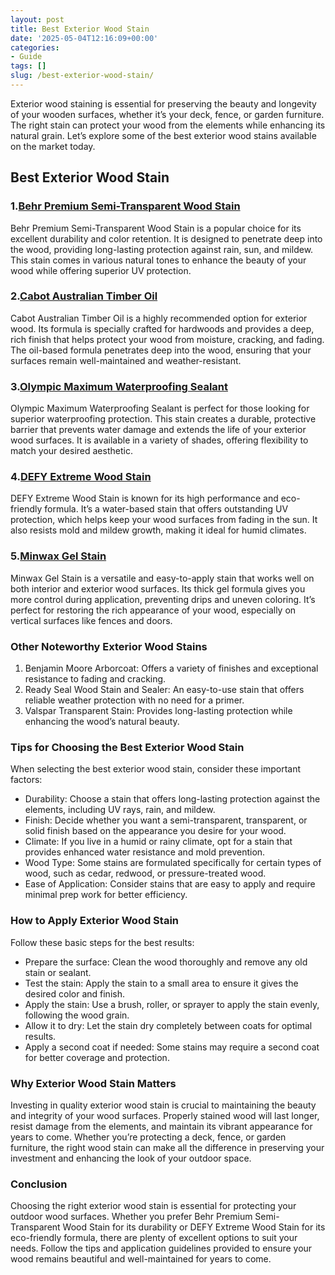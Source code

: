 ```yaml
---
layout: post
title: Best Exterior Wood Stain
date: '2025-05-04T12:16:09+00:00'
categories:
- Guide
tags: []
slug: /best-exterior-wood-stain/
---
```


Exterior wood staining is essential for preserving the beauty and longevity of your wooden surfaces, whether it’s your deck, fence, or garden furniture. The right stain can protect your wood from the elements while enhancing its natural grain. Let’s explore some of the best exterior wood stains available on the market today.
## Best Exterior Wood Stain
### 1.[Behr Premium Semi-Transparent Wood Stain](https://www.amazon.com/dp/B00Z4RRUBI?tag=p-policy-20)
Behr Premium Semi-Transparent Wood Stain is a popular choice for its excellent durability and color retention. It is designed to penetrate deep into the wood, providing long-lasting protection against rain, sun, and mildew. This stain comes in various natural tones to enhance the beauty of your wood while offering superior UV protection.
### 2.[Cabot Australian Timber Oil](https://www.amazon.com/dp/B003X39W3I?tag=p-policy-20)
Cabot Australian Timber Oil is a highly recommended option for exterior wood. Its formula is specially crafted for hardwoods and provides a deep, rich finish that helps protect your wood from moisture, cracking, and fading. The oil-based formula penetrates deep into the wood, ensuring that your surfaces remain well-maintained and weather-resistant.
### 3.[Olympic Maximum Waterproofing Sealant](https://www.amazon.com/dp/B000H0XVFQ?tag=p-policy-20)
Olympic Maximum Waterproofing Sealant is perfect for those looking for superior waterproofing protection. This stain creates a durable, protective barrier that prevents water damage and extends the life of your exterior wood surfaces. It is available in a variety of shades, offering flexibility to match your desired aesthetic.
### 4.[DEFY Extreme Wood Stain](https://www.amazon.com/dp/B0015C97D4?tag=p-policy-20)
DEFY Extreme Wood Stain is known for its high performance and eco-friendly formula. It’s a water-based stain that offers outstanding UV protection, which helps keep your wood surfaces from fading in the sun. It also resists mold and mildew growth, making it ideal for humid climates.
### 5.[Minwax Gel Stain](https://www.amazon.com/dp/B002ONZ5RU?tag=p-policy-20)
Minwax Gel Stain is a versatile and easy-to-apply stain that works well on both interior and exterior wood surfaces. Its thick gel formula gives you more control during application, preventing drips and uneven coloring. It’s perfect for restoring the rich appearance of your wood, especially on vertical surfaces like fences and doors.
### Other Noteworthy Exterior Wood Stains
1. Benjamin Moore Arborcoat: Offers a variety of finishes and exceptional resistance to fading and cracking.
2. Ready Seal Wood Stain and Sealer: An easy-to-use stain that offers reliable weather protection with no need for a primer.
3. Valspar Transparent Stain: Provides long-lasting protection while enhancing the wood’s natural beauty.
### Tips for Choosing the Best Exterior Wood Stain
When selecting the best exterior wood stain, consider these important factors:
- Durability: Choose a stain that offers long-lasting protection against the elements, including UV rays, rain, and mildew.
- Finish: Decide whether you want a semi-transparent, transparent, or solid finish based on the appearance you desire for your wood.
- Climate: If you live in a humid or rainy climate, opt for a stain that provides enhanced water resistance and mold prevention.
- Wood Type: Some stains are formulated specifically for certain types of wood, such as cedar, redwood, or pressure-treated wood.
- Ease of Application: Consider stains that are easy to apply and require minimal prep work for better efficiency.
### How to Apply Exterior Wood Stain
Follow these basic steps for the best results:
- Prepare the surface: Clean the wood thoroughly and remove any old stain or sealant.
- Test the stain: Apply the stain to a small area to ensure it gives the desired color and finish.
- Apply the stain: Use a brush, roller, or sprayer to apply the stain evenly, following the wood grain.
- Allow it to dry: Let the stain dry completely between coats for optimal results.
- Apply a second coat if needed: Some stains may require a second coat for better coverage and protection.
### Why Exterior Wood Stain Matters
Investing in quality exterior wood stain is crucial to maintaining the beauty and integrity of your wood surfaces. Properly stained wood will last longer, resist damage from the elements, and maintain its vibrant appearance for years to come.
Whether you’re protecting a deck, fence, or garden furniture, the right wood stain can make all the difference in preserving your investment and enhancing the look of your outdoor space.
### Conclusion
Choosing the right exterior wood stain is essential for protecting your outdoor wood surfaces. Whether you prefer Behr Premium Semi-Transparent Wood Stain for its durability or DEFY Extreme Wood Stain for its eco-friendly formula, there are plenty of excellent options to suit your needs. Follow the tips and application guidelines provided to ensure your wood remains beautiful and well-maintained for years to come.
